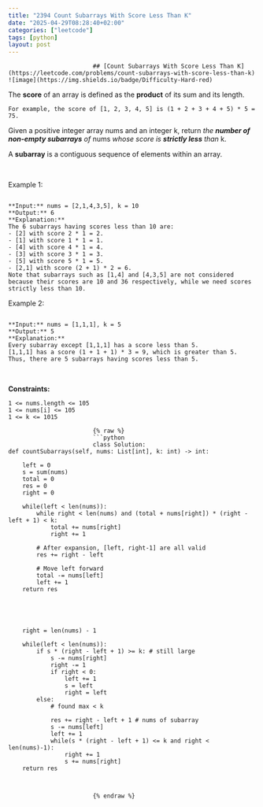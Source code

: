 ```yaml
---
title: "2394 Count Subarrays With Score Less Than K"
date: "2025-04-29T08:28:40+02:00"
categories: ["leetcode"]
tags: [python]
layout: post
---
```



                            ## [Count Subarrays With Score Less Than K](https://leetcode.com/problems/count-subarrays-with-score-less-than-k) ![image](https://img.shields.io/badge/Difficulty-Hard-red)

The **score** of an array is defined as the **product** of its sum and its length.

	For example, the score of [1, 2, 3, 4, 5] is (1 + 2 + 3 + 4 + 5) * 5 = 75.

Given a positive integer array nums and an integer k, return *the **number of non-empty subarrays** of* nums *whose score is **strictly less** than* k.

A **subarray** is a contiguous sequence of elements within an array.

 

Example 1:

```

**Input:** nums = [2,1,4,3,5], k = 10
**Output:** 6
**Explanation:**
The 6 subarrays having scores less than 10 are:
- [2] with score 2 * 1 = 2.
- [1] with score 1 * 1 = 1.
- [4] with score 4 * 1 = 4.
- [3] with score 3 * 1 = 3. 
- [5] with score 5 * 1 = 5.
- [2,1] with score (2 + 1) * 2 = 6.
Note that subarrays such as [1,4] and [4,3,5] are not considered because their scores are 10 and 36 respectively, while we need scores strictly less than 10.
```

Example 2:

```

**Input:** nums = [1,1,1], k = 5
**Output:** 5
**Explanation:**
Every subarray except [1,1,1] has a score less than 5.
[1,1,1] has a score (1 + 1 + 1) * 3 = 9, which is greater than 5.
Thus, there are 5 subarrays having scores less than 5.

```

 

**Constraints:**

	1 <= nums.length <= 105
	1 <= nums[i] <= 105
	1 <= k <= 1015

                            {% raw %}
                            ```python
                            class Solution:
    def countSubarrays(self, nums: List[int], k: int) -> int:

        left = 0
        s = sum(nums)
        total = 0
        res = 0
        right = 0

        while(left < len(nums)):
            while right < len(nums) and (total + nums[right]) * (right - left + 1) < k:
                total += nums[right]
                right += 1

            # After expansion, [left, right-1] are all valid
            res += right - left

            # Move left forward
            total -= nums[left]
            left += 1
        return res

        



        right = len(nums) - 1
        
        while(left < len(nums)):
            if s * (right - left + 1) >= k: # still large
                s -= nums[right]
                right -= 1
                if right < 0:
                    left += 1
                    s = left
                    right = left
            else:
                # found max < k

                res += right - left + 1 # nums of subarray
                s -= nums[left]
                left += 1
                while(s * (right - left + 1) <= k and right < len(nums)-1):
                    right += 1
                    s += nums[right]
        return res


        
                            {% endraw %}
                            